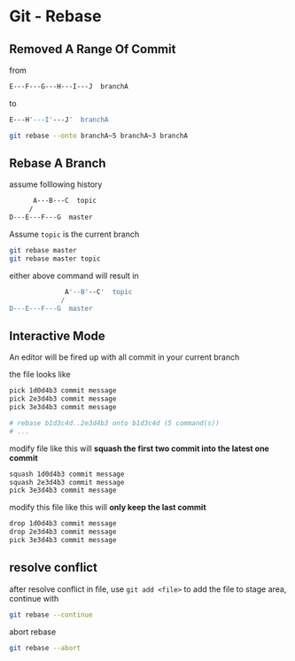 # Git - Rebase


## Removed A Range Of Commit

from

```sh
E---F---G---H---I---J  branchA
```

to

```sh
E---H'---I'---J'  branchA
```

```sh
git rebase --onto branchA~5 branchA~3 branchA
```

## Rebase A Branch

assume folllowing history

```sh
      A---B---C  topic
     /
D---E---F---G  master
```

Assume `topic` is the current branch

```sh
git rebase master
git rebase master topic
```

either above command will result in

```sh
              A'--B'--C'  topic
             /
D---E---F---G  master
```

## Interactive Mode

An editor will be fired up with all commit in your current branch

the file looks like

```sh
pick 1d0d4b3 commit message
pick 2e3d4b3 commit message
pick 3e3d4b3 commit message

# rebase b1d3c4d..2e3d4b3 onto b1d3c4d (5 command(s))
# ...
```

modify file like this will **squash the first two commit into the latest one commit**

```sh
squash 1d0d4b3 commit message
squash 2e3d4b3 commit message
pick 3e3d4b3 commit message
```

modify this file like this will **only keep the last commit**

```sh
drop 1d0d4b3 commit message
drop 2e3d4b3 commit message
pick 3e3d4b3 commit message
```

## resolve conflict

after resolve conflict in file, use `git add <file>` to add the file to stage area, continue with

```sh
git rebase --continue
```

abort rebase

```sh
git rebase --abort
```
